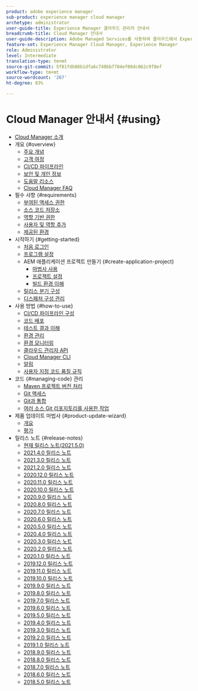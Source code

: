 ```yaml
---
product: adobe experience manager
sub-product: experience manager cloud manager
archetype: administrator
user-guide-title: Experience Manager 클라우드 관리자 안내서
breadcrumb-title: Cloud Manager 안내서
user-guide-description: Adobe Managed Services를 사용하여 클라우드에서 Experience Manager을 자체 관리하는 방법을 알아보십시오.
feature-set: Experience Manager Cloud Manager, Experience Manager
role: Administrator
level: Intermediate
translation-type: tm+mt
source-git-commit: 5f81fdb86b1dfa6c748bb7784ef00dc062c9f8ef
workflow-type: tm+mt
source-wordcount: '267'
ht-degree: 83%

---
```



# Cloud Manager 안내서 {#using}

+ [Cloud Manager 소개](introduction-to-cloud-manager.md)
+ 개요 {#overview}
   + [주요 개념](key-concepts.md)
   + [고객 여정](customer-journey.md)
   + [CI/CD 파이프라인](ci-cd-pipeline.md)
   + [보안 및 개인 정보](security-and-privacy.md)
   + [도움말 리소스](help-resources.md)
   + [Cloud Manager FAQ](cloud-manager-faqs.md)
+ 필수 사항 {#requirements}
   + [부여된 액세스 권한](access-rights-granted.md)
   + [소스 코드 저장소](source-code-repository.md)
   + [역할 기반 권한](role-based-permissions.md)
   + [사용자 및 역할 추가](setting-up-users-and-roles.md)
   + [제공된 환경](environments-provisioned.md)
+ 시작하기 {#getting-started}
   + [처음 로그인](first-time-login.md)
   + [프로그램 설정](setting-up-program.md)
   + AEM 애플리케이션 프로젝트 만들기 {#create-application-project}
      + [마법사 사용](using-the-wizard.md)
      + [프로젝트 설정](setting-up-project.md)
      + [빌드 환경 이해](build-environment-details.md)
   + [릴리스 분기 구성](configure-your-release-branches.md)
   + [디스패처 구성 관리](dispatcher-configurations.md)
+ 사용 방법 {#how-to-use}
   + [CI/CD 파이프라인 구성](configuring-pipeline.md)
   + [코드 배포](deploying-code.md)
   + [테스트 결과 이해](understand-your-test-results.md)
   + [환경 관리](manage-your-environment.md)
   + [환경 모니터링](monitor-your-environments.md)
   + [클라우드 관리자 API](https://www.adobe.io/apis/experiencecloud/cloud-manager/docs.html)
   + [Cloud Manager CLI](https://github.com/adobe/aio-cli-plugin-cloudmanager/blob/main/README.md)
   + [알림](notifications.md)
   + [사용자 지정 코드 품질 규칙](custom-code-quality-rules.md)
+ 코드 {#managing-code} 관리
   + [Maven 프로젝트 버전 처리](activating-maven-project.md)
   + [Git 액세스](accessing-git.md)
   + [Git과 통합](setup-cloud-manager-git-integration.md)
   + [여러 소스 Git 리포지토리를 사용한 작업](/help/using/working-with-multiple-source-git-repos.md)
+ 제품 업데이트 마법사 {#product-update-wizard}
   + [개요](overview-productupdate-wizard.md)
   + [평가](evaluation.md)
+ 릴리스 노트 {#release-notes}
   + [현재 릴리스 노트(2021.5.0)](release-notes-current.md)
   + [2021.4.0 릴리스 노트](release-notes-2021-4-0.md)
   + [2021.3.0 릴리스 노트](release-notes-2021-3-0.md)
   + [2021.2.0 릴리스 노트](release-notes-2021-2-0.md)
   + [2020.12.0 릴리스 노트](release-notes-2020-12-0.md)
   + [2020.11.0 릴리스 노트](release-notes-2020-11-0.md)
   + [2020.10.0 릴리스 노트](release-notes-2020-10-0.md)
   + [2020.9.0 릴리스 노트](release-notes-2020-9-0.md)
   + [2020.8.0 릴리스 노트](release-notes-2020-8-0.md)
   + [2020.7.0 릴리스 노트](release-notes-2020-7-0.md)
   + [2020.6.0 릴리스 노트](release-notes-2020-6-0.md)
   + [2020.5.0 릴리스 노트](release-notes-2020-5-0.md)
   + [2020.4.0 릴리스 노트](release-notes-2020-4-0.md)
   + [2020.3.0 릴리스 노트](release-notes-2020-3-0.md)
   + [2020.2.0 릴리스 노트](release-notes-2020-2-0.md)
   + [2020.1.0 릴리스 노트](release-notes-2020-1-0.md)
   + [2019.12.0 릴리스 노트](release-notes-2019-12-0.md)
   + [2019.11.0 릴리스 노트](release-notes-2019-11-0.md)
   + [2019.10.0 릴리스 노트](release-notes-2019-10-0.md)
   + [2019.9.0 릴리스 노트](release-notes-2019-9-0.md)
   + [2019.8.0 릴리스 노트](release-notes-2019-8-0.md)
   + [2019.7.0 릴리스 노트](release-notes-2019-7-0.md)
   + [2019.6.0 릴리스 노트](release-notes-2019-6-0.md)
   + [2019.5.0 릴리스 노트](release-notes-2019-5-0.md)
   + [2019.4.0 릴리스 노트](release-notes-2019-4-0.md)
   + [2019.3.0 릴리스 노트](release-notes-2019-3-0.md)
   + [2019.2.0 릴리스 노트](release-notes-2019-2-0.md)
   + [2019.1.0 릴리스 노트](release-notes-2019-1-0.md)
   + [2018.9.0 릴리스 노트](release-notes-2018-9-0.md)
   + [2018.8.0 릴리스 노트](release-notes-2018-8-0.md)
   + [2018.7.0 릴리스 노트](release-notes-2018-7-0.md)
   + [2018.6.0 릴리스 노트](release-notes-2018-6-0.md)
   + [2018.5.0 릴리스 노트](release-notes-2018-5-0.md)

